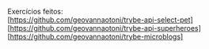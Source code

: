 Exercícios feitos: 
<br>
[https://github.com/geovannaotoni/trybe-api-select-pet]
<br>
[https://github.com/geovannaotoni/trybe-api-superheroes]
<br>
[https://github.com/geovannaotoni/trybe-microblogs]